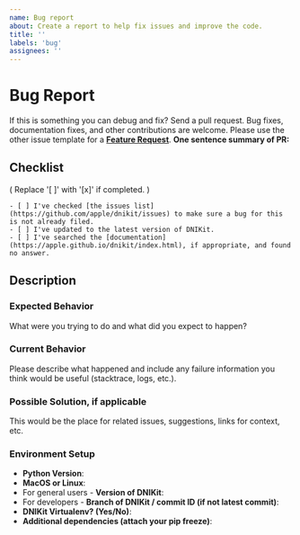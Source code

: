 ```yaml
---
name: Bug report
about: Create a report to help fix issues and improve the code.
title: ''
labels: 'bug'
assignees: ''
---
```

# Bug Report
If this is something you can debug and fix? Send a pull request. Bug fixes, documentation fixes, and other contributions are welcome.
Please use the other issue template for a [**Feature Request**](https://github.com/apple/dnikit/issues/new?assignees=&labels=&template=feature_request_template.md&title=).
**One sentence summary of PR:**

## Checklist
( Replace '[ ]' with '[x]' if completed. )

    - [ ] I've checked [the issues list](https://github.com/apple/dnikit/issues) to make sure a bug for this is not already filed.
    - [ ] I've updated to the latest version of DNIKit.
    - [ ] I've searched the [documentation](https://apple.github.io/dnikit/index.html), if appropriate, and found no answer.

## Description

### Expected Behavior
What were you trying to do and what did you expect to happen?

### Current Behavior
Please describe what happened and include any failure information you think would be useful (stacktrace, logs, etc.).

### Possible Solution, if applicable
This would be the place for related issues, suggestions, links for context, etc.

### Environment Setup
- **Python Version**:
- **MacOS or Linux**:
- For general users - **Version of DNIKit**:
- For developers - **Branch of DNIKit / commit ID (if not latest commit)**:
- **DNIKit Virtualenv? (Yes/No)**:
- **Additional dependencies (attach your pip freeze)**:
